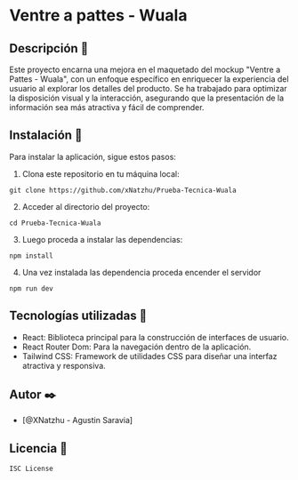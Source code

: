 # Ventre a pattes - Wuala

## Descripción 💫

Este proyecto encarna una mejora en el maquetado del mockup "Ventre a Pattes - Wuala", con un enfoque específico en enriquecer la experiencia del usuario al explorar los detalles del producto. Se ha trabajado para optimizar la disposición visual y la interacción, asegurando que la presentación de la información sea más atractiva y fácil de comprender.

## Instalación  🔧

Para instalar la aplicación, sigue estos pasos:

1. Clona este repositorio en tu máquina local:

```
git clone https://github.com/xNatzhu/Prueba-Tecnica-Wuala
```

2. Acceder al directorio del proyecto:
```
cd Prueba-Tecnica-Wuala
```
3. Luego proceda a instalar las dependencias:
```
npm install
```

4. Una vez instalada las dependencia proceda encender el servidor
```
npm run dev
```
## Tecnologías utilizadas 🔨

- React: Biblioteca principal para la construcción de interfaces de usuario.
- React Router Dom: Para la navegación dentro de la aplicación.
- Tailwind CSS: Framework de utilidades CSS para diseñar una interfaz atractiva y responsiva.

## Autor  ✒️
- [@XNatzhu - Agustin Saravia]

## Licencia  📄
```
ISC License
```
